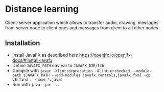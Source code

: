 # Distance learning

Client-server application which allows to transfer audio, drawing, messages from server node to client ones and messages from client to all other nodes.

## Installation

- Install JavaFX as described here https://openjfx.io/openjfx-docs/#install-javafx
- Define `JAVAFX_PATH` env var to `JAVAFX_DIR/lib`
- Compile with `javac -Xlint:deprecation -Xlint:unchecked --module-path $JAVAFX_PATH --add-modules javafx.controls,javafx.fxml -cp .$(find . -name *.java)`
- Run with `java -jar ...`
